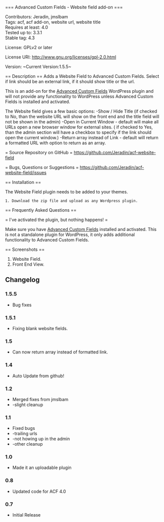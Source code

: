 === Advanced Custom Fields - Website field add-on ===

Contributors: Jeradin, jmslbam  
Tags: acf, acf add-on, website url, website title  
Requires at least: 4.0   
Tested up to: 3.3.1  
Stable tag: 4.3

License: GPLv2 or later 

License URI: http://www.gnu.org/licenses/gpl-2.0.html 

Version: ~Current Version:1.5.5~

== Description ==
Adds a Website Field to Advanced Custom Fields. Select if link should be an external link, if it should show title or the url.

This is an add-on for the [Advanced Custom Fields](http://wordpress.org/extend/plugins/advanced-custom-fields/)
WordPress plugin and will not provide any functionality to WordPress unless Advanced Custom Fields is installed
and activated.

The Website field gives a few basic options:
-Show / Hide Title (if checked to No, than the website URL will show on the front end and the title field will not be shown in the admin)
-Open in Current Window - default will make all URLs open a new browser window for external sites. ( if checked to Yes, than the admin section will have a checkbox to specify if the link should open the current window.)
-Return array instead of Link - default will return a formatted URL with option to return as an array.

= Source Repository on GitHub =
https://github.com/Jeradin/acf-website-field

= Bugs, Questions or Suggestions =
https://github.com/Jeradin/acf-website-field/issues


== Installation ==

The Website Field plugin needs to be added to your themes.

	1. Download the zip file and upload as any Wordpress plugin.
	
== Frequently Asked Questions ==

= I've activated the plugin, but nothing happens! =

Make sure you have [Advanced Custom Fields](http://wordpress.org/extend/plugins/advanced-custom-fields/) installed and
activated. This is not a standalone plugin for WordPress, it only adds additional functionality to Advanced Custom Fields.

== Screenshots ==

1. Website Field.
2. Front End View.

## Changelog ##
### 1.5.5 ###
* Bug fixes

### 1.5.1 ###
* Fixing blank website fields.

### 1.5 ###
* Can now return array instead of formatted link.

### 1.4 ###
* Auto Update from github!

### 1.2 ###
* Merged fixes from jmslbam
* -slight cleanup

### 1.1
* Fixed bugs
* -trailing urls
* -not howing up in the admin
* -other cleanup

### 1.0
* Made it an uploadable plugin

### 0.8
* Updated code for ACF 4.0

### 0.7
* Initial Release
